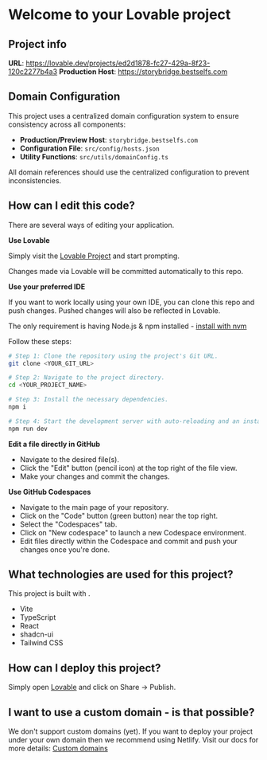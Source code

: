 
# Welcome to your Lovable project

## Project info

**URL**: https://lovable.dev/projects/ed2d1878-fc27-429a-8f23-120c2277b4a3
**Production Host**: https://storybridge.bestselfs.com

## Domain Configuration

This project uses a centralized domain configuration system to ensure consistency across all components:

- **Production/Preview Host**: `storybridge.bestselfs.com`
- **Configuration File**: `src/config/hosts.json`
- **Utility Functions**: `src/utils/domainConfig.ts`

All domain references should use the centralized configuration to prevent inconsistencies.

## How can I edit this code?

There are several ways of editing your application.

**Use Lovable**

Simply visit the [Lovable Project](https://lovable.dev/projects/ed2d1878-fc27-429a-8f23-120c2277b4a3) and start prompting.

Changes made via Lovable will be committed automatically to this repo.

**Use your preferred IDE**

If you want to work locally using your own IDE, you can clone this repo and push changes. Pushed changes will also be reflected in Lovable.

The only requirement is having Node.js & npm installed - [install with nvm](https://github.com/nvm-sh/nvm#installing-and-updating)

Follow these steps:

```sh
# Step 1: Clone the repository using the project's Git URL.
git clone <YOUR_GIT_URL>

# Step 2: Navigate to the project directory.
cd <YOUR_PROJECT_NAME>

# Step 3: Install the necessary dependencies.
npm i

# Step 4: Start the development server with auto-reloading and an instant preview.
npm run dev
```

**Edit a file directly in GitHub**

- Navigate to the desired file(s).
- Click the "Edit" button (pencil icon) at the top right of the file view.
- Make your changes and commit the changes.

**Use GitHub Codespaces**

- Navigate to the main page of your repository.
- Click on the "Code" button (green button) near the top right.
- Select the "Codespaces" tab.
- Click on "New codespace" to launch a new Codespace environment.
- Edit files directly within the Codespace and commit and push your changes once you're done.

## What technologies are used for this project?

This project is built with .

- Vite
- TypeScript
- React
- shadcn-ui
- Tailwind CSS

## How can I deploy this project?

Simply open [Lovable](https://lovable.dev/projects/ed2d1878-fc27-429a-8f23-120c2277b4a3) and click on Share -> Publish.

## I want to use a custom domain - is that possible?

We don't support custom domains (yet). If you want to deploy your project under your own domain then we recommend using Netlify. Visit our docs for more details: [Custom domains](https://docs.lovable.dev/tips-tricks/custom-domain/)
